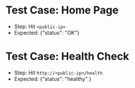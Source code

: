 # Test Case: Home Page
- Step: Hit `<public-ip>`
- Expected: {"status": "OK"}

# Test Case: Health Check
- Step: Hit `http://<public-ip>/health`
- Expected: {"status": "healthy" }